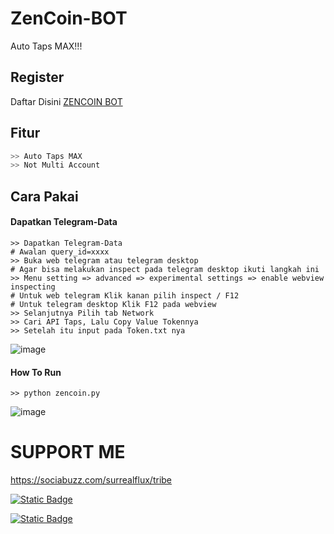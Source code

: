 # ZenCoin-BOT
Auto Taps MAX!!!

## Register
Daftar Disini [ZENCOIN BOT](https://t.me/theZencoin_bot/zencoin?startapp=r=7053169868)

## Fitur
```bash
>> Auto Taps MAX
>> Not Multi Account
```

## Cara Pakai
#### Dapatkan Telegram-Data
```shell
>> Dapatkan Telegram-Data
# Awalan query_id=xxxx
>> Buka web telegram atau telegram desktop
# Agar bisa melakukan inspect pada telegram desktop ikuti langkah ini
>> Menu setting => advanced => experimental settings => enable webview inspecting
# Untuk web telegram Klik kanan pilih inspect / F12
# Untuk telegram desktop Klik F12 pada webview
>> Selanjutnya Pilih tab Network
>> Cari API Taps, Lalu Copy Value Tokennya
>> Setelah itu input pada Token.txt nya
```
![image](https://github.com/user-attachments/assets/a46a73df-d9d4-46cc-8ba4-826534938f80)


#### How To Run
```shell
>> python zencoin.py
```
![image](https://github.com/user-attachments/assets/1253011e-3a96-4784-be29-f4e360bb9087)

# SUPPORT ME

https://sociabuzz.com/surrealflux/tribe

[![Static Badge](https://img.shields.io/badge/Telegram-Channel-Link?style=for-the-badge&logo=Telegram&logoColor=white&logoSize=auto&color=blue)](https://t.me/zuiredropp)

[![Static Badge](https://img.shields.io/badge/Telegram-Chat-yes?style=for-the-badge&logo=Telegram&logoColor=white&logoSize=auto&color=blue)](https://t.me/zuirchat)
